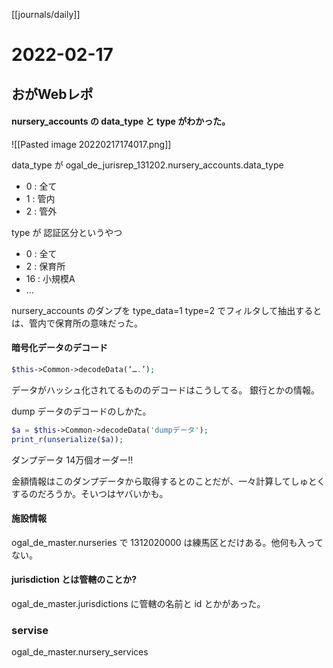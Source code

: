 [[journals/daily]]
# 2022-02-17

## おがWebレポ

#### nursery_accounts の data_type と type がわかった。


![[Pasted image 20220217174017.png]]

data_type が ogal_de_jurisrep_131202.nursery_accounts.data_type 
- 0 : 全て
- 1 : 管内
- 2 : 管外

type が 認証区分というやつ
- 0 : 全て
- 2 : 保育所
- 16 : 小規模A
- ...

nursery_accounts のダンプを type_data=1  type=2 でフィルタして抽出するとは、管内で保育所の意味だった。

#### 暗号化データのデコード

```php
$this->Common->decodeData(‘….’);
```
データがハッシュ化されてるもののデコードはこうしてる。
銀行とかの情報。

dump データのデコードのしかた。
```php
$a = $this->Common->decodeData('dumpデータ');
print_r(unserialize($a));
```

ダンプデータ 14万個オーダー!!

金額情報はこのダンプデータから取得するとのことだが、一々計算してしゅとくするのだろうか。そいつはヤバいかも。



#### 施設情報
ogal_de_master.nurseries で 1312020000 は練馬区とだけある。他何も入ってない。

#### jurisdiction とは管轄のことか?
ogal_de_master.jurisdictions に管轄の名前と id とかがあった。



### servise

ogal_de_master.nursery_services

